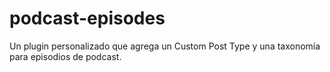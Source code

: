 # podcast-episodes
Un plugin personalizado que agrega un Custom Post Type y una taxonomía para episodios de podcast.
